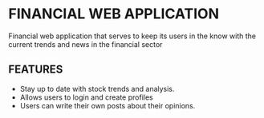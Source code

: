 <h1>FINANCIAL WEB APPLICATION</h1>

<p>Financial web application that serves to keep its users in the know with the current trends and news in the financial sector</p>
<h2>FEATURES</h2>
<ul>
  <li>
    Stay up to date with stock trends and analysis.
  </li>
  <li>
    Allows users to login and create profiles
  </li>
  <li>
    Users can write their own posts about their opinions.
  </li>
</ul>
